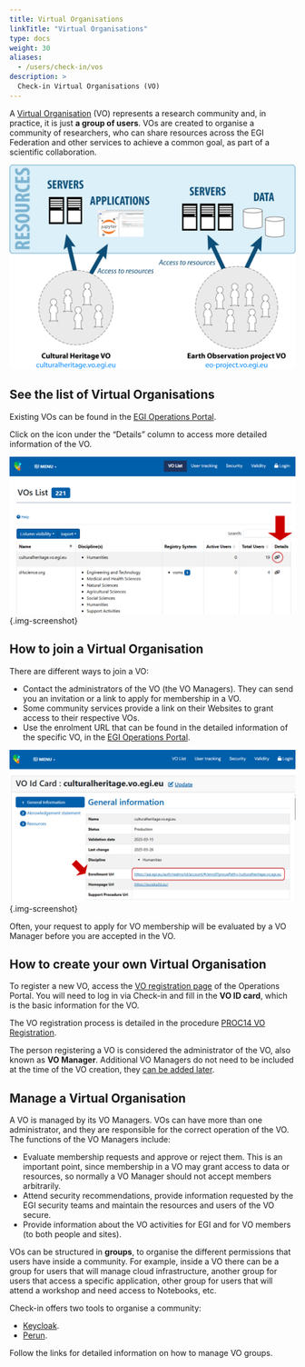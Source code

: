 ```yaml
---
title: Virtual Organisations
linkTitle: "Virtual Organisations"
type: docs
weight: 30
aliases:
  - /users/check-in/vos
description: >
  Check-in Virtual Organisations (VO)
---
```


A [Virtual Organisation](https://ims.egi.eu/display/EGIG/Virtual+organisation)
(VO) represents a research community and, in practice, it is just **a group of
users**. VOs are created to organise a community of researchers, who can share
resources across the EGI Federation and other services to achieve a common goal,
as part of a scientific collaboration.

![Virtual Organisations](./VOs.png)

## See the list of Virtual Organisations

Existing VOs can be found in the
[EGI Operations Portal](https://operations-portal.egi.eu/vo/a/list).

Click on the icon under the “Details” column to access more detailed information
of the VO.

![List of VOs in the Operations Portal](./OP_VO_details.png) {.img-screenshot}

## How to join a Virtual Organisation

There are different ways to join a VO:

- Contact the administrators of the VO (the VO Managers). They can send you an
  invitation or a link to apply for membership in a VO.
- Some community services provide a link on their Websites to grant access to
  their respective VOs.
- Use the enrolment URL that can be found in the detailed information of the
  specific VO, in the
  [EGI Operations Portal](https://operations-portal.egi.eu/vo/a/list).

![Enrolment URL of a VO in the Operations Portal](./OP_VO_enrolment_url.png)
{.img-screenshot}

Often, your request to apply for VO membership will be evaluated by a VO Manager
before you are accepted in the VO.

## How to create your own Virtual Organisation

To register a new VO, access the
[VO registration page](https://operations-portal.egi.eu/vo/registration) of the
Operations Portal. You will need to log in via Check-in and fill in the **VO ID
card**, which is the basic information for the VO.

The VO registration process is detailed in the procedure
[PROC14 VO Registration](https://confluence.egi.eu/display/EGIPP/PROC14+VO+Registration).

The person registering a VO is considered the administrator of the VO, also
known as **VO Manager**. Additional VO Managers do not need to be included at
the time of the VO creation, they
[can be added later](keycloak/admins#adding-administrators-to-a-group).

## Manage a Virtual Organisation

A VO is managed by its VO Managers. VOs can have more than one administrator,
and they are responsible for the correct operation of the VO. The functions of
the VO Managers include:

- Evaluate membership requests and approve or reject them. This is an important
  point, since membership in a VO may grant access to data or resources, so
  normally a VO Manager should not accept members arbitrarily.
- Attend security recommendations, provide information requested by the EGI
  security teams and maintain the resources and users of the VO secure.
- Provide information about the VO activities for EGI and for VO members (to
  both people and sites).

VOs can be structured in **groups**, to organise the different permissions that
users have inside a community. For example, inside a VO there can be a group for
users that will manage cloud infrastructure, another group for users that access
a specific application, other group for users that will attend a workshop and
need access to Notebooks, etc.

Check-in offers two tools to organise a community:

- [Keycloak](keycloak).
- [Perun](perun).

Follow the links for detailed information on how to manage VO groups.
